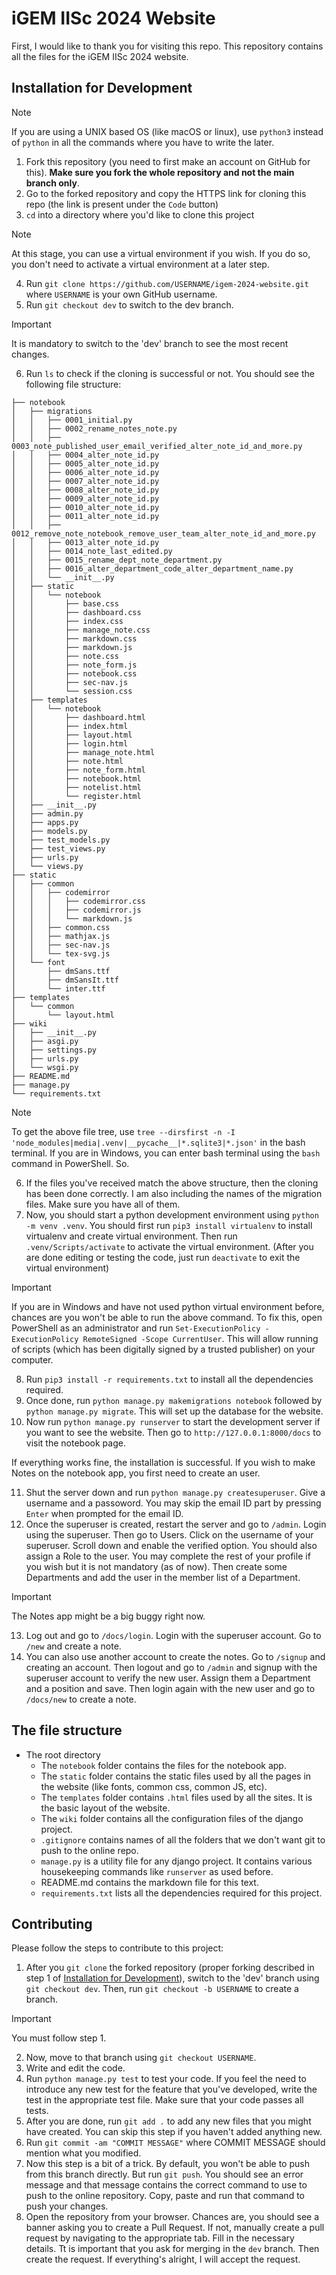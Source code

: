 # iGEM IISc 2024 Website
First, I would like to thank you for visiting this repo. This repository contains all the files for the iGEM IISc 2024 website.

## Installation for Development

> [!NOTE]
> If you are using a UNIX based OS (like macOS or linux), use ```python3``` instead of ```python``` in all the commands where you have to write the later.

1. Fork this repository (you need to first make an account on GitHub for this). **Make sure you fork the whole repository and not the main branch only**.
2. Go to the forked repository and copy the HTTPS link for cloning this repo (the link is present under the ```Code``` button)
3. ```cd``` into a directory where you'd like to clone this project
> [!NOTE]
> At this stage, you can use a virtual environment if you wish. If you do so, you don't need to activate a virtual environment at a later step.
4. Run ```git clone https://github.com/USERNAME/igem-2024-website.git``` where ```USERNAME``` is your own GitHub username.
5. Run ```git checkout dev``` to switch to the dev branch.

> [!IMPORTANT]
> It is mandatory to switch to the 'dev' branch to see the most recent changes.

6. Run ```ls``` to check if the cloning is successful or not. You should see the following file structure:

```
├── notebook
│   ├── migrations
│   │   ├── 0001_initial.py
│   │   ├── 0002_rename_notes_note.py
│   │   ├── 0003_note_published_user_email_verified_alter_note_id_and_more.py
│   │   ├── 0004_alter_note_id.py
│   │   ├── 0005_alter_note_id.py
│   │   ├── 0006_alter_note_id.py
│   │   ├── 0007_alter_note_id.py
│   │   ├── 0008_alter_note_id.py
│   │   ├── 0009_alter_note_id.py
│   │   ├── 0010_alter_note_id.py
│   │   ├── 0011_alter_note_id.py
│   │   ├── 0012_remove_note_notebook_remove_user_team_alter_note_id_and_more.py
│   │   ├── 0013_alter_note_id.py
│   │   ├── 0014_note_last_edited.py
│   │   ├── 0015_rename_dept_note_department.py
│   │   ├── 0016_alter_department_code_alter_department_name.py
│   │   └── __init__.py
│   ├── static
│   │   └── notebook
│   │       ├── base.css
│   │       ├── dashboard.css
│   │       ├── index.css
│   │       ├── manage_note.css
│   │       ├── markdown.css
│   │       ├── markdown.js
│   │       ├── note.css
│   │       ├── note_form.js
│   │       ├── notebook.css
│   │       ├── sec-nav.js
│   │       └── session.css
│   ├── templates
│   │   └── notebook
│   │       ├── dashboard.html
│   │       ├── index.html
│   │       ├── layout.html
│   │       ├── login.html
│   │       ├── manage_note.html
│   │       ├── note.html
│   │       ├── note_form.html
│   │       ├── notebook.html
│   │       ├── notelist.html
│   │       └── register.html
│   ├── __init__.py
│   ├── admin.py
│   ├── apps.py
│   ├── models.py
│   ├── test_models.py
│   ├── test_views.py
│   ├── urls.py
│   └── views.py
├── static
│   ├── common
│   │   ├── codemirror
│   │   │   ├── codemirror.css
│   │   │   ├── codemirror.js
│   │   │   └── markdown.js
│   │   ├── common.css
│   │   ├── mathjax.js
│   │   ├── sec-nav.js
│   │   └── tex-svg.js
│   └── font
│       ├── dmSans.ttf
│       ├── dmSansIt.ttf
│       └── inter.ttf
├── templates
│   └── common
│       └── layout.html
├── wiki
│   ├── __init__.py
│   ├── asgi.py
│   ├── settings.py
│   ├── urls.py
│   └── wsgi.py
├── README.md
├── manage.py
└── requirements.txt
```

> [!NOTE]
> To get the above file tree, use ```tree --dirsfirst -n -I 'node_modules|media|.venv|__pycache__|*.sqlite3|*.json'``` in the bash terminal. If you are in Windows, you can enter bash terminal using the ```bash``` command in PowerShell. So.

6. If the files you've received match the above structure, then the cloning has been done correctly. I am also including the names of the migration files. Make sure you have all of them.
7. Now, you should start a python development environment using ```python -m venv .venv```. You should first run ```pip3 install virtualenv``` to install virtualenv and create virtual environment. Then run ```.venv/Scripts/activate``` to activate the virtual environment. (After you are done editing or testing the code, just run ```deactivate``` to exit the virtual environment)

> [!IMPORTANT]
> If you are in Windows and have not used python virtual environment before, chances are you won't be able to run the above command. To fix this, open PowerShell as an administrator and run ```Set-ExecutionPolicy -ExecutionPolicy RemoteSigned -Scope CurrentUser```. This will allow running of scripts (which has been digitally signed by a trusted publisher) on your computer.

8. Run ```pip3 install -r requirements.txt``` to install all the dependencies required.
9. Once done, run ```python manage.py makemigrations notebook``` followed by ```python manage.py migrate```. This will set up the database for the website.
10. Now run ```python manage.py runserver``` to start the development server if you want to see the website. Then go to ```http://127.0.0.1:8000/docs``` to visit the notebook page.

If everything works fine, the installation is successful. If you wish to make Notes on the notebook app, you first need to create an user.

11. Shut the server down and run ```python manage.py createsuperuser```. Give a username and a passoword. You may skip the email ID part by pressing ```Enter``` when prompted for the email ID.
12. Once the superuser is created, restart the server and go to ```/admin```. Login using the superuser. Then go to Users. Click on the username of your superuser. Scroll down and enable the verified option. You should also assign a Role to the user. You may complete the rest of your profile if you wish but it is not mandatory (as of now). Then create some Departments and add the user in the member list of a Department.

> [!IMPORTANT]
> The Notes app might be a big buggy right now.

13. Log out and go to ```/docs/login```. Login with the superuser account. Go to ```/new``` and create a note.
14. You can also use another account to create the notes. Go to ```/signup``` and creating an account. Then logout and go to ```/admin``` and signup with the superuser account to verify the new user. Assign them a Department and a position and save. Then login again with the new user and go to ```/docs/new``` to create a note.


## The file structure

- The root directory
    - The ```notebook``` folder contains the files for the notebook app. 
    - The ```static``` folder contains the static files used by all the pages in the website (like fonts, common css, common JS, etc).
    - The ```templates``` folder contains ```.html``` files used by all the sites. It is the basic layout of the website.
    - The ```wiki``` folder contains all the configuration files of the django project.
    - ```.gitignore``` contains names of all the folders that we don't want git to push to the online repo.
    - ```manage.py``` is a utility file for any django project. It contains various housekeeping commands like ```runserver``` as used before.
    - README.md contains the markdown file for this text.
    -  ```requirements.txt``` lists all the dependencies required for this project.

## Contributing

Please follow the steps to contribute to this project:
1. After you ```git clone``` the forked repository (proper forking described in step 1 of [Installation for Development](https://github.com/nathaishik/igem-2024-website/tree/dev?tab=readme-ov-file#installation-for-development)), switch to the 'dev' branch using ```git checkout dev```. Then, run ```git checkout -b USERNAME``` to create a branch.

> [!IMPORTANT]
> You must follow step 1.

2. Now, move to that branch using ```git checkout USERNAME```.
4. Write and edit the code.
5. Run ```python manage.py test``` to test your code. If you feel the need to introduce any new test for the feature that you've developed, write the test in the appropriate test file. Make sure that your code passes all tests.
6. After you are done, run ```git add .``` to add any new files that you might have created. You can skip this step if you haven't added anything new.
7. Run ```git commit -am "COMMIT MESSAGE"``` where COMMIT MESSAGE should mention what you modified.
8. Now this step is a bit of a trick. By default, you won't be able to push from this branch directly. But run ```git push```. You should see an error message and that message contains the correct command to use to push to the online repository. Copy, paste and run that command to push your changes.
9. Open the repository from your browser. Chances are, you should see a banner asking you to create a Pull Request. If not, manually create a pull request by navigating to the appropriate tab. Fill in the necessary details. Tt is important that you ask for merging in the ```dev``` branch. Then create the request. If everything's alright, I will accept the request.
